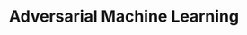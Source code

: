 ---
advisors:
- Emre Uğur
- İnci Meliha Baytaş
students:
- name: Oğuz Kaan Yüksel
title: Adversarial Machine Learning
type: project
---